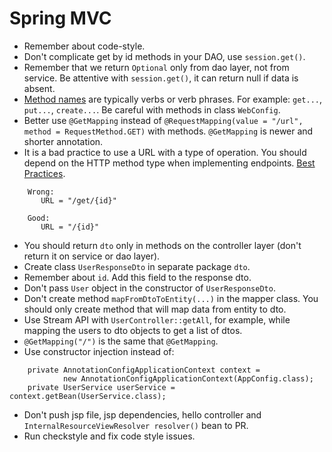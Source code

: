 # Spring MVC

* Remember about code-style.
* Don't complicate get by id methods in your DAO, use `session.get()`.
* Remember that we return `Optional` only from dao layer, not from service. Be attentive with `session.get()`, it can return null if data is absent.
* [Method names](https://mate-academy.github.io/style-guides/java/java.html#s5.2.3-method-names) are typically verbs or verb phrases.
  For example: `get...`, `put...`, `create...`. Be careful with methods in class `WebConfig`.
* Better use `@GetMapping` instead of `@RequestMapping(value = "/url", method = RequestMethod.GET)` with methods.
  `@GetMapping` is newer and shorter annotation.
* It is a bad practice to use a URL with a type of operation. You should depend on the HTTP method type when implementing endpoints. [Best Practices](https://restfulapi.net/resource-naming/).
```
    Wrong:
       URL = "/get/{id}"
    
    Good:
       URL = "/{id}"
```
* You should return `dto` only in methods on the controller layer (don't return it on service or dao layer).
* Create class `UserResponseDto` in separate package `dto`.
* Remember about `id`. Add this field to the response dto.
* Don't pass `User` object in the constructor of `UserResponseDto`.
* Don't create method `mapFromDtoToEntity(...)` in the mapper class. You should only create method that will map data from entity to dto.
* Use Stream API with `UserController::getAll`, for example, while mapping the users to dto objects to get a list of dtos.
* `@GetMapping("/")` is the same that `@GetMapping`.
* Use constructor injection instead of:
```
    private AnnotationConfigApplicationContext context =
            new AnnotationConfigApplicationContext(AppConfig.class);
    private UserService userService = context.getBean(UserService.class);
```
* Don't push jsp file, jsp dependencies, hello controller and `InternalResourceViewResolver resolver()` bean to PR.
* Run checkstyle and fix code style issues.

